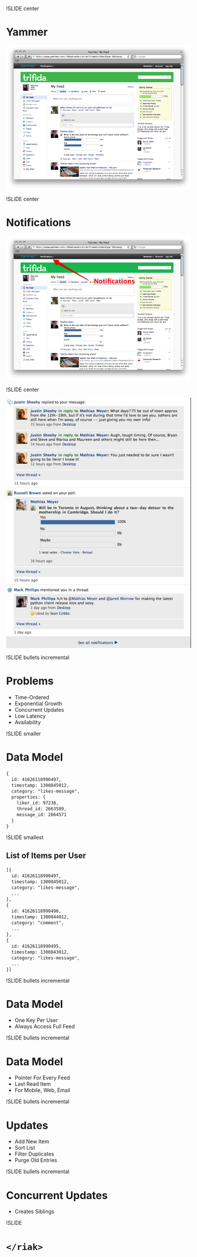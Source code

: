 !SLIDE center

# Yammer #

![Yammer Home](eventfeed.png)

!SLIDE center

# Notifications #

![Yammer Notifications](notifications1.jpg)

!SLIDE center

![Yammer Notifications](notifications2.jpg)

!SLIDE bullets incremental

# Problems #

* Time-Ordered
* Exponential Growth
* Concurrent Updates
* Low Latency
* Availability

!SLIDE smaller

# Data Model #

    {
      id: 41626118990497,
      timestamp: 1300845012,
      category: "likes-message",
      properties: {
        liker_id: 97238,
        thread_id: 2663589,
        message_id: 2664571
      }
    }

!SLIDE smallest

## List of Items per User ##

    [{
      id: 41626118990497,
      timestamp: 1300845012,
      category: "likes-message",
      ...
    },
    {
      id: 41626118990496,
      timestamp: 1300844012,
      category: "comment",
      ...
    },
    {
      id: 41626118990495,
      timestamp: 1300843012,
      category: "likes-message",
      ...
    }]

!SLIDE bullets incremental

# Data Model #

* One Key Per User
* Always Access Full Feed

!SLIDE bullets incremental

# Data Model #

* Pointer For Every Feed
* Last Read Item
* For Mobile, Web, Email

!SLIDE bullets incremental

# Updates #

* Add New Item
* Sort List 
* Filter Duplicates
* Purge Old Entries

!SLIDE bullets incremental

# Concurrent Updates #

* Creates Siblings

!SLIDE

# `</riak>`
